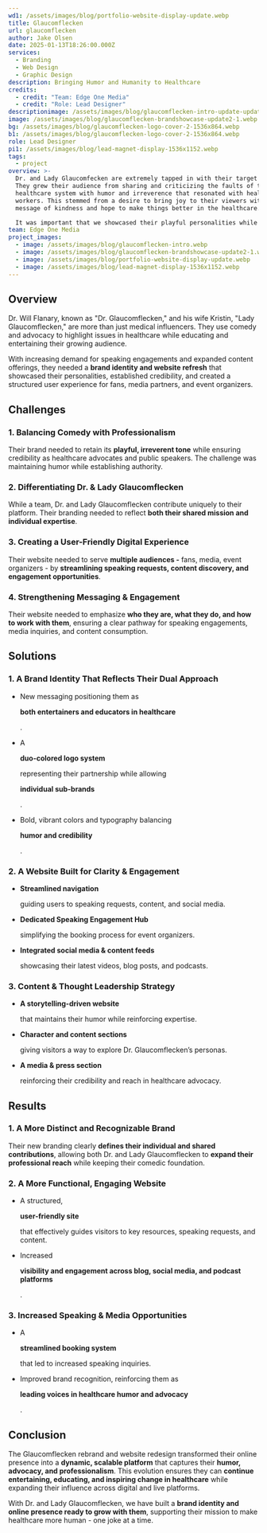 ```yaml
---
wd1: /assets/images/blog/portfolio-website-display-update.webp
title: Glaucomflecken
url: glaucomflecken
author: Jake Olsen
date: 2025-01-13T18:26:00.000Z
services:
  - Branding
  - Web Design
  - Graphic Design
description: Bringing Humor and Humanity to Healthcare
credits:
  - credit: "Team: Edge One Media"
  - credit: "Role: Lead Designer"
descriptionimage: /assets/images/blog/glaucomflecken-intro-update-update.png
image: /assets/images/blog/glaucomflecken-brandshowcase-update2-1.webp
bg: /assets/images/blog/glaucomflecken-logo-cover-2-1536x864.webp
b1: /assets/images/blog/glaucomflecken-logo-cover-2-1536x864.webp
role: Lead Designer
pi1: /assets/images/blog/lead-magnet-display-1536x1152.webp
tags:
  - project
overview: >-
  Dr. and Lady Glaucomfecken are extremely tapped in with their target market.
  They grew their audience from sharing and criticizing the faults of the
  healthcare system with humor and irreverence that resonated with healthcare
  workers. This stemmed from a desire to bring joy to their viewers with a
  message of kindness and hope to make things better in the healthcare.

  It was important that we showcased their playful personalities while keeping a professional demeanor. This challenge was highlighted since they wished to branch into more podcasting and public speaking and wanted to balance their humor and opinions on serious matters.
team: Edge One Media
project_images:
  - image: /assets/images/blog/glaucomflecken-intro.webp
  - image: /assets/images/blog/glaucomflecken-brandshowcase-update2-1.webp
  - image: /assets/images/blog/portfolio-website-display-update.webp
  - image: /assets/images/blog/lead-magnet-display-1536x1152.webp
---
```

## **Overview**

Dr. Will Flanary, known as "Dr. Glaucomflecken," and his wife Kristin, "Lady Glaucomflecken," are more than just medical influencers. They use comedy and advocacy to highlight issues in healthcare while educating and entertaining their growing audience.

With increasing demand for speaking engagements and expanded content offerings, they needed a **brand identity and website refresh** that showcased their personalities, established credibility, and created a structured user experience for fans, media partners, and event organizers.

## **Challenges**

### **1. Balancing Comedy with Professionalism**

Their brand needed to retain its **playful, irreverent tone** while ensuring credibility as healthcare advocates and public speakers. The challenge was maintaining humor while establishing authority.

### **2. Differentiating Dr. & Lady Glaucomflecken**

While a team, Dr. and Lady Glaucomflecken contribute uniquely to their platform. Their branding needed to reflect **both their shared mission and individual expertise**.

### **3. Creating a User-Friendly Digital Experience**

Their website needed to serve **multiple audiences -** fans, media, event organizers - by **streamlining speaking requests, content discovery, and engagement opportunities**.

### **4. Strengthening Messaging & Engagement**

Their website needed to emphasize **who they are, what they do, and how to work with them**, ensuring a clear pathway for speaking engagements, media inquiries, and content consumption.

## **Solutions**

### **1. A Brand Identity That Reflects Their Dual Approach**

* New messaging positioning them as 

  **both entertainers and educators in healthcare**

  .
* A 

  **duo-colored logo system**

   representing their partnership while allowing 

  **individual sub-brands**

  .
* Bold, vibrant colors and typography balancing 

  **humor and credibility**

  .

### **2. A Website Built for Clarity & Engagement**

* **Streamlined navigation**

   guiding users to speaking requests, content, and social media.
* **Dedicated Speaking Engagement Hub**

   simplifying the booking process for event organizers.
* **Integrated social media & content feeds**

   showcasing their latest videos, blog posts, and podcasts.

### **3. Content & Thought Leadership Strategy**

* **A storytelling-driven website**

   that maintains their humor while reinforcing expertise.
* **Character and content sections**

   giving visitors a way to explore Dr. Glaucomflecken’s personas.
* **A media & press section**

   reinforcing their credibility and reach in healthcare advocacy.

## **Results**

### **1. A More Distinct and Recognizable Brand**

Their new branding clearly **defines their individual and shared contributions**, allowing both Dr. and Lady Glaucomflecken to **expand their professional reach** while keeping their comedic foundation.

### **2. A More Functional, Engaging Website**

* A structured, 

  **user-friendly site**

   that effectively guides visitors to key resources, speaking requests, and content.
* Increased 

  **visibility and engagement across blog, social media, and podcast platforms**

  .

### **3. Increased Speaking & Media Opportunities**

* A 

  **streamlined booking system**

   that led to increased speaking inquiries.
* Improved brand recognition, reinforcing them as 

  **leading voices in healthcare humor and advocacy**

  .

## **Conclusion**

The Glaucomflecken rebrand and website redesign transformed their online presence into a **dynamic, scalable platform** that captures their **humor, advocacy, and professionalism**. This evolution ensures they can **continue entertaining, educating, and inspiring change in healthcare** while expanding their influence across digital and live platforms.

With Dr. and Lady Glaucomflecken, we have built a **brand identity and online presence ready to grow with them**, supporting their mission to make healthcare more human - one joke at a time.
